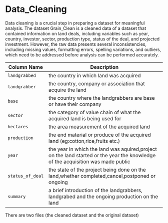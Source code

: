 # Data_Cleaning
Data cleaning is a crucial step in preparing a dataset for meaningful analysis. The dataset Grain_Clean is a cleaned data of a dataset that contained information on land deals, including variables such as year, country, investor, sector, production type, status of the deal, and projected investment. However, the raw data presents several inconsistencies, including missing values, formatting errors, spelling variations, and outliers, which need to be addressed before analysis can be performed accurately. 

Column Name       | Description
------------------|--------
  `landgrabbed`   |  the country in which land was acquired
  `landgrabber`   |  the country, company or association that acquire the land
  `base`          |  the country where the landgrabbers are base or have their company
  `sector`        |  the category of value chain of what the acquired land is being used for
  `hectares`      |   the area measurement of the acquired land
  `production`    |  the end material or produce of the acquired land (eg:cotton,rice,fruits etc.)
  `year`          |  the year in which the land was aquired,project on the land started or the year the knowledge of the acquisition was made public
  `status_of_deal`|  the state of the project being done on the land,whether completed,cancel,postponed or ongoing
  `summary`       |  a brief introduction of the landgrabbers, landgrabed and the ongoing production on the land


There are two files (the cleaned dataset and the original dataset)
